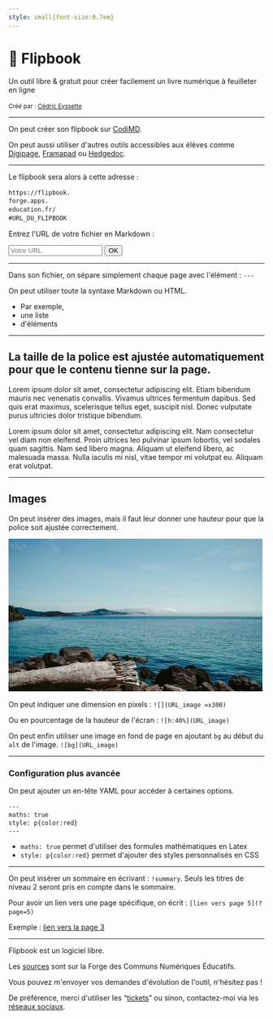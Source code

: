 ```yaml
---
style: small{font-size:0.7em}
---
```


# 📖 Flipbook

Un outil libre & gratuit pour créer facilement un livre numérique à feuilleter en ligne

<small>Créé par : [Cédric Eyssette](https://eyssette.forge.apps.education.fr/)</small>

---

On peut créer son flipbook sur [CodiMD](https://codimd.apps.education.fr/).

On peut aussi utiliser d'autres outils accessibles aux élèves comme [Digipage](https://digipage.app/), [Framapad](https://framapad.org/abc/fr/) ou [Hedgedoc](https://demo.hedgedoc.org/).

---

Le flipbook sera alors à cette adresse :

```md
https://flipbook.
forge.apps.
education.fr/
#URL_DU_FLIPBOOK
```

<label for="urlInput">Entrez l'URL de votre fichier en Markdown :</label>

<input type="url" id="urlInput" placeholder="Votre URL"> <button id="okButton">OK</button>

---

Dans son fichier, on sépare simplement chaque page avec l'élément : `---`

On peut utiliser toute la syntaxe Markdown ou HTML.

- Par exemple,
- une liste
- d'éléments

---

## La taille de la police est ajustée automatiquement pour que le contenu tienne sur la page.

Lorem ipsum dolor sit amet, consectetur adipiscing elit. Etiam bibendum mauris nec venenatis convallis. Vivamus ultrices fermentum dapibus. Sed quis erat maximus, scelerisque tellus eget, suscipit nisl. Donec vulputate purus ultricies dolor tristique bibendum.

Lorem ipsum dolor sit amet, consectetur adipiscing elit. Nam consectetur vel diam non eleifend. Proin ultrices leo pulvinar ipsum lobortis, vel sodales quam sagittis. Nam sed libero magna. Aliquam ut eleifend libero, ac malesuada massa. Nulla iaculis mi nisl, vitae tempor mi volutpat eu. Aliquam erat volutpat.

---

## Images

On peut insérer des images, mais il faut leur donner une hauteur pour que la police soit ajustée correctement.

![h:20%](img/img.jpg)

On peut indiquer une dimension en pixels :
`![](URL_image =x300)`

Ou en pourcentage de la hauteur de l'écran :
`![h:40%](URL_image)`

On peut enfin utiliser une image en fond de page en ajoutant `bg` au début du `alt` de l'image.
`![bg](URL_image)`

---

### Configuration plus avancée

On peut ajouter un en-tête YAML pour accéder à certaines options.

```
-​-​-
maths: true
style: p{color:red}
-​-​​-​
```

- `maths: true` permet d'utiliser des formules mathématiques en Latex
- `style: p{color:red}` permet d'ajouter des styles personnalisés en CSS

---

On peut insérer un sommaire en écrivant : `!​summary`. Seuls les titres de niveau 2 seront pris en compte dans le sommaire.

Pour avoir un lien vers une page spécifique, on écrit :
`[lien vers page 5](?page=5)`

Exemple :
[lien vers la page 3](?page=3)

---

Flipbook est un logiciel libre.

Les [sources](https://forge.apps.education.fr/flipbook/flipbook.forge.apps.education.fr) sont sur la Forge des Communs Numériques Éducatifs.

Vous pouvez m'envoyer vos demandes d'évolution de l'outil, n'hésitez pas !

De préférence, merci d'utiliser les “[tickets](https://forge.apps.education.fr/flipbook/flipbook.forge.apps.education.fr/-/issues)” ou sinon, contactez-moi via les [réseaux sociaux](https://eyssette.forge.apps.education.fr/).
